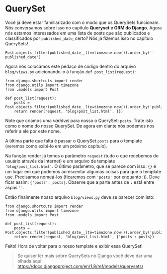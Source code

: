 # QuerySet

Você já deve estar familiarizado com o modo que os QuerySets funcionam. Nós conversamos sobre isso no capítulo **Queryset e ORM do Django**. Agora nós estamos interessados em uma lista de posts que são publicados e classificados por `published_date`, certo? Nós já fizemos isso no capítulo QuerySets!

```
Post.objects.filter(published_date__lte=timezone.now()).order_by('-published_date')
```

Agora nós colocamos este pedaço de código dentro do arquivo `blog/views.py` adicionando-o à função `def post_list(request)`:

```
from django.shortcuts import render
from django.utils import timezone
from .models import Post

def post_list(request):
    posts = Post.objects.filter(published_date__lte=timezone.now()).order_by('published_date')
    return render(request, 'blog/post_list.html', {})
```

Note que criamos uma *variável* para nosso o QuerySet: `posts`. Trate isto como o nome do nosso QuerySet. De agora em diante nós podemos nos referir a ele por este nome.

A última parte que falta é passar o QuerySet `posts` para o template (veremos como exibi-lo em um próximo capítulo).

Na função render já temos o parâmetro `request` (tudo o que recebemos do usuário através da Internet) e um arquivo de template `'blog/post_list.html'`. O último parâmetro, que se parece com isso: `{}` é um lugar em que podemos acrescentar algumas coisas para que o template use. Precisamos nomeá-los (ficaremos com `'posts'` por enquanto :)). Deve ficar assim: `{'posts': posts}`. Observe que a parte antes de `:` está entre aspas `''`.

Então finalmente nosso arquivo `blog/views.py` deve se parecer com isto:

```
from django.shortcuts import render
from django.utils import timezone
from .models import Post

def post_list(request):
    posts = Post.objects.filter(published_date__lte=timezone.now()).order_by('published_date')
    return render(request, 'blog/post_list.html', {'posts': posts})
```

Feito! Hora de voltar para o nosso template e exibir essa QuerySet!

> Se quiser ler mais sobre QuerySets no Django você deve dar uma olhada aqui: https://docs.djangoproject.com/en/1.8/ref/models/querysets/
